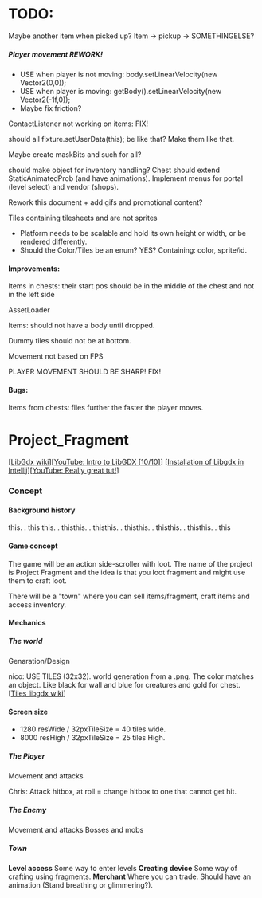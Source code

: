 # TODO: #
Maybe another item when picked up?  Item -> pickup -> SOMETHINGELSE?

##### Player movement REWORK!

- USE when player is not moving: body.setLinearVelocity(new Vector2(0,0));
- USE when player is moving: getBody().setLinearVelocity(new Vector2(-1f,0));
- Maybe fix friction?

ContactListener not working on items: FIX!

should all fixture.setUserData(this); be like that? Make them like that.

Maybe create maskBits and such for all?

should make object for inventory handling?
Chest should extend StaticAnimatedProb (and have animations).
Implement menus for portal (level select) and vendor (shops).

Rework this document + add gifs and promotional content?

Tiles containing tilesheets and are not sprites

- Platform needs to be scalable and hold its own height or width, or be rendered differently.
- Should the Color/Tiles be an enum? YES? Containing: color, sprite/id.

#### Improvements:

Items in chests: their start pos should be in the middle of the chest and not in the left side

AssetLoader

Items: should not have a body until dropped.

Dummy tiles should not be at bottom.

Movement not based on FPS

PLAYER MOVEMENT SHOULD BE SHARP! FIX!

#### Bugs:

Items from chests: flies further the faster the player moves.



# Project_Fragment
[[LibGdx wiki](https://github.com/libgdx/libgdx/wiki)][[YouTube: Intro to LibGDX [10/10]](https://www.youtube.com/watch?v=IVtfZYbXuLg&list=PLZhNP5qJ2IA2RfQBxAC06xv2S07o-UBSd&index=3)]
[[Installation of Libgdx in Intellij](https://www.youtube.com/watch?v=q0wM63_KNIs)][[YouTube: Really great tut!](https://www.youtube.com/channel/UC1o7w8Y9BgI7ZgqyaPUNINQ/playlists)]

### Concept
#### Background history
this. . this this. . thisthis. . thisthis. . thisthis. . thisthis. . thisthis. . this

#### Game concept
The game will be an action side-scroller with loot. The name of the project is
 Project Fragment and the idea is that you loot fragment and might use them to
 craft loot.

There will be a "town" where you can sell items/fragment, craft items and access inventory.

#### Mechanics
##### The world
Genaration/Design

nico: USE TILES (32x32). world generation from a .png. The color matches an object. Like black for wall and blue for creatures and gold for chest.
[[Tiles libgdx wiki](https://github.com/libgdx/libgdx/wiki/Tile-maps)]

#### Screen size

- 1280 resWide / 32pxTileSize = 40 tiles wide.
- 8000 resHigh / 32pxTileSize = 25 tiles High.

##### The Player
Movement and attacks

Chris: Attack hitbox, at roll = change hitbox to one that cannot get hit.
##### The Enemy
Movement and attacks
Bosses and mobs
##### Town
<b>Level access</b> Some way to enter levels
<b>Creating device</b> Some way of crafting using fragments.
<b>Merchant</b> Where you can trade. Should have an animation (Stand breathing or glimmering?).